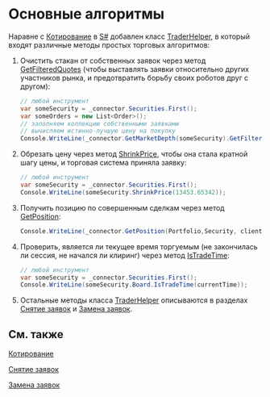 # Основные алгоритмы

Наравне с [Котирование](StrategyQuoting.md) в [S\#](StockSharpAbout.md) добавлен класс [TraderHelper](xref:StockSharp.Algo.TraderHelper), в который входят различные методы простых торговых алгоритмов:

1. Очистить стакан от собственных заявок через метод [GetFilteredQuotes](xref:StockSharp.Algo.TraderHelper.GetFilteredQuotes) (чтобы выставлять заявки относительно других участников рынка, и предотвратить борьбу своих роботов друг с другом):

   ```cs
   // любой инструмент
   var someSecurity = _connector.Securities.First();
   var someOrders = new List<Order>();
   // заполняем коллекцию собственными заявками
   // вычисляем истинно-лучшую цену на покупку
   Console.WriteLine(_connector.GetMarketDepth(someSecurity).GetFilteredQuotes(Sides.Buy, someOrders, null).Max(q => q.Price));
   ```
2. Обрезать цену через метод [ShrinkPrice](xref:StockSharp.Algo.TraderHelper.ShrinkPrice), чтобы она стала кратной шагу цены, и торговая система приняла заявку:

   ```cs
   // любой инструмент
   var someSecurity = _connector.Securities.First();
   Console.WriteLine(someSecurity.ShrinkPrice(13453.65342));
   ```
3. Получить позицию по совершенным сделкам через метод [GetPosition](xref:Overload:StockSharp.Algo.TraderHelper.GetPosition):

   ```cs
   Console.WriteLine(_connector.GetPosition(Portfolio,Security, clientCode, depoName);
   ```
4. Проверить, является ли текущее время торгуемым (не закончилась ли сессия, не начался ли клиринг) через метод [IsTradeTime](xref:Overload:StockSharp.Algo.TraderHelper.IsTradeTime): 

   ```cs
   // любой инструмент
   var someSecurity = _connector.Securities.First();
   Console.WriteLine(someSecurity.Board.IsTradeTime(currentTime));
   ```
5. Остальные методы класса [TraderHelper](xref:StockSharp.Algo.TraderHelper) описываются в разделах [Снятие заявок](OrdersCancel.md) и [Замена заявок](OrdersReRegister.md). 

## См. также

[Котирование](StrategyQuoting.md)

[Снятие заявок](OrdersCancel.md)

[Замена заявок](OrdersReRegister.md)
